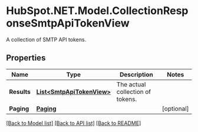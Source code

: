 # HubSpot.NET.Model.CollectionResponseSmtpApiTokenView
A collection of SMTP API tokens.

## Properties

Name | Type | Description | Notes
------------ | ------------- | ------------- | -------------
**Results** | [**List&lt;SmtpApiTokenView&gt;**](SmtpApiTokenView.md) | The actual collection of tokens. | 
**Paging** | [**Paging**](Paging.md) |  | [optional] 

[[Back to Model list]](../README.md#documentation-for-models) [[Back to API list]](../README.md#documentation-for-api-endpoints) [[Back to README]](../README.md)

